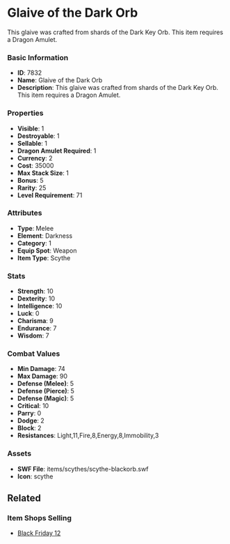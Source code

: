 # Glaive of the Dark Orb

This glaive was crafted from shards of the Dark Key Orb.
This item requires a Dragon Amulet.

### Basic Information

- **ID**: 7832
- **Name**: Glaive of the Dark Orb
- **Description**: This glaive was crafted from shards of the Dark Key Orb.
This item requires a Dragon Amulet.

### Properties

- **Visible**: 1
- **Destroyable**: 1
- **Sellable**: 1
- **Dragon Amulet Required**: 1
- **Currency**: 2
- **Cost**: 35000
- **Max Stack Size**: 1
- **Bonus**: 5
- **Rarity**: 25
- **Level Requirement**: 71

### Attributes

- **Type**: Melee
- **Element**: Darkness
- **Category**: 1
- **Equip Spot**: Weapon
- **Item Type**: Scythe

### Stats

- **Strength**: 10
- **Dexterity**: 10
- **Intelligence**: 10
- **Luck**: 0
- **Charisma**: 9
- **Endurance**: 7
- **Wisdom**: 7

### Combat Values

- **Min Damage**: 74
- **Max Damage**: 90
- **Defense (Melee)**: 5
- **Defense (Pierce)**: 5
- **Defense (Magic)**: 5
- **Critical**: 10
- **Parry**: 0
- **Dodge**: 2
- **Block**: 2
- **Resistances**: Light,11,Fire,8,Energy,8,Immobility,3

### Assets

- **SWF File**: items/scythes/scythe-blackorb.swf
- **Icon**: scythe

## Related

### Item Shops Selling

- [Black Friday 12](../item-shops/283-black-friday-12.md)

